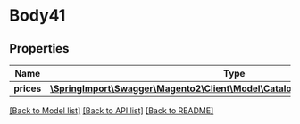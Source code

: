 # Body41

## Properties
Name | Type | Description | Notes
------------ | ------------- | ------------- | -------------
**prices** | [**\SpringImport\Swagger\Magento2\Client\Model\CatalogDataSpecialPriceInterface[]**](CatalogDataSpecialPriceInterface.md) |  | 

[[Back to Model list]](../README.md#documentation-for-models) [[Back to API list]](../README.md#documentation-for-api-endpoints) [[Back to README]](../README.md)


